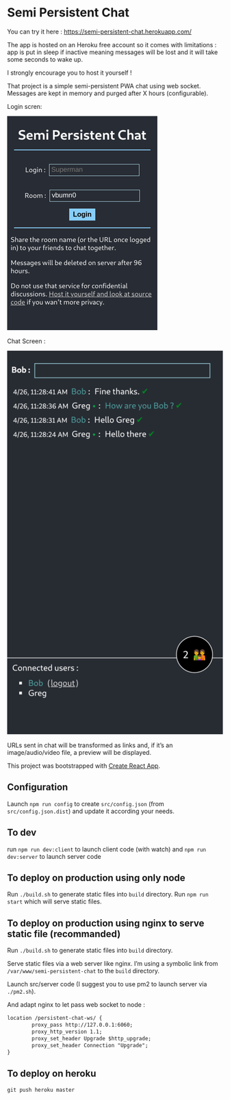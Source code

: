 # Semi Persistent Chat

You can try it here : https://semi-persistent-chat.herokuapp.com/

The app is hosted on an Heroku free account so it comes with limitations : app is put in sleep if inactive meaning messages will be lost and it will take some seconds to wake up.

I strongly encourage you to host it yourself !

That project is a simple semi-persistent PWA chat using web socket.
Messages are kept in memory and purged after X hours (configurable).

Login scren:

![Screenshot of login screen](./semi-persistent-chat-login.png 'Login screen')

Chat Screen :

![Screenshot of a chat](./semi-persistent-chat.png 'Chat')

URLs sent in chat will be transformed as links and, if it’s an image/audio/video file, a preview will be displayed.

This project was bootstrapped with [Create React App](https://github.com/facebook/create-react-app).

## Configuration

Launch `npm run config` to create `src/config.json` (from `src/config.json.dist`) and update it according your needs.

## To dev

run `npm run dev:client` to launch client code (with watch) and `npm run dev:server` to launch server code

## To deploy on production using only node

Run `./build.sh` to generate static files into `build` directory.
Run `npm run start` which will serve static files.

## To deploy on production using nginx to serve static file (recommanded)

Run `./build.sh` to generate static files into `build` directory.

Serve static files via a web server like nginx.
I’m using a symbolic link from `/var/www/semi-persistent-chat` to the `build` directory.

Launch src/server code (I suggest you to use pm2 to launch server via `./pm2.sh`).

And adapt nginx to let pass web socket to node :

```
location /persistent-chat-ws/ {
        proxy_pass http://127.0.0.1:6060;
        proxy_http_version 1.1;
        proxy_set_header Upgrade $http_upgrade;
        proxy_set_header Connection "Upgrade";
}
```

## To deploy on heroku

```
git push heroku master
```
